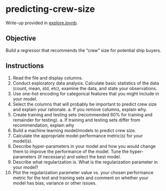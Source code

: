 # predicting-crew-size

Write-up provided in [explore.ipynb](explore.ipynb).

## Objective
Build a regressor that recommends the “crew” size for potential ship buyers.

## Instructions
1. Read the file and display columns.
2. Conduct exploratory data analysis. Calculate basic statistics of the data (count, mean,
std, etc), examine the data, and state your observations.
3. Use one-hot encoding for categorical features that you might include in your model.
4. Select the columns that will probably be important to predict crew size and explain your
rationale.
a. If you remove columns, explain why.
5. Create training and testing sets (recommended 60% for training and remainder for
testing).
a. If training and testing sets differ from recommendation, explain why
6. Build a machine learning model/models to predict crew size.
7. Calculate the appropriate model performance metric(s) for your model(s).
8. Describe hyper-parameters in your model and how you would change them to improve
the performance of the model. Tune the hyper-parameters (if necessary) and select the
best model.
9. Describe what regularization is. What is the regularization parameter in your model?
10. Plot the regularization parameter value vs. your chosen performance metric for the test
and training sets and comment on whether your model has bias, variance or other
issues.
